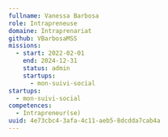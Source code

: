 ```yaml
---
fullname: Vanessa Barbosa
role: Intrapreneuse
domaine: Intraprenariat
github: VBarbosaMSS
missions:
  - start: 2022-02-01
    end: 2024-12-31
    status: admin
    startups:
      - mon-suivi-social
startups:
  - mon-suivi-social
competences:
  - Intrapreneur(se)
uuid: 4e73cbc4-3afa-4c11-aeb5-8dcdda7cab4a
---
```

